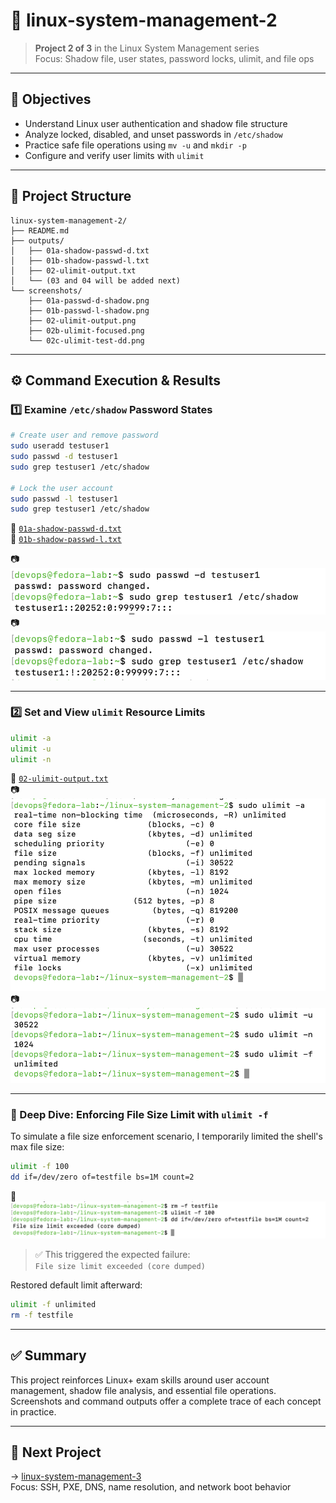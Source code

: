 # 🔐 linux-system-management-2

> **Project 2 of 3** in the Linux System Management series  
> Focus: Shadow file, user states, password locks, ulimit, and file ops

---

## 📌 Objectives

- Understand Linux user authentication and shadow file structure
- Analyze locked, disabled, and unset passwords in `/etc/shadow`
- Practice safe file operations using `mv -u` and `mkdir -p`
- Configure and verify user limits with `ulimit`

---

## 📁 Project Structure

```
linux-system-management-2/
├── README.md
├── outputs/
│   ├── 01a-shadow-passwd-d.txt
│   ├── 01b-shadow-passwd-l.txt
│   ├── 02-ulimit-output.txt
│   └── (03 and 04 will be added next)
└── screenshots/
    ├── 01a-passwd-d-shadow.png
    ├── 01b-passwd-l-shadow.png
    ├── 02-ulimit-output.png
    ├── 02b-ulimit-focused.png
    └── 02c-ulimit-test-dd.png
```

---

## ⚙️ Command Execution & Results

### 1️⃣ Examine `/etc/shadow` Password States

```bash
# Create user and remove password
sudo useradd testuser1
sudo passwd -d testuser1
sudo grep testuser1 /etc/shadow

# Lock the user account
sudo passwd -l testuser1
sudo grep testuser1 /etc/shadow
```

📄 [`01a-shadow-passwd-d.txt`](outputs/01a-shadow-passwd-d.txt)  
📄 [`01b-shadow-passwd-l.txt`](outputs/01b-shadow-passwd-l.txt)  

📷 ![01a-passwd-d-shadow](screenshots/01a-passwd-d-shadow.png)  
📷 ![01b-passwd-l-shadow](screenshots/01b-passwd-l-shadow.png)

---

### 2️⃣ Set and View `ulimit` Resource Limits

```bash
ulimit -a
ulimit -u
ulimit -n
```

📄 [`02-ulimit-output.txt`](outputs/02-ulimit-output.txt)  
📷 ![02-ulimit-output](screenshots/02-ulimit-output.png)  
📷 ![02b-ulimit-focused](screenshots/02b-ulimit-focused.png)

---

### 🧪 Deep Dive: Enforcing File Size Limit with `ulimit -f`

To simulate a file size enforcement scenario, I temporarily limited the shell's max file size:

```bash
ulimit -f 100
dd if=/dev/zero of=testfile bs=1M count=2
```

📸 ![02c-ulimit-test-dd](screenshots/02c-ulimit-test-dd.png)

> ✅ This triggered the expected failure:  
> `File size limit exceeded (core dumped)`

Restored default limit afterward:

```bash
ulimit -f unlimited
rm -f testfile
```

---

## ✅ Summary

This project reinforces Linux+ exam skills around user account management, shadow file analysis, and essential file operations.  
Screenshots and command outputs offer a complete trace of each concept in practice.

---

## 🧠 Next Project

→ [linux-system-management-3](https://github.com/carlos-tech-ops/linux-system-management-3)  
Focus: SSH, PXE, DNS, name resolution, and network boot behavior
